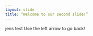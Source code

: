 ```yaml
---
layout: slide
title: “Welcome to our second slide!”
---
```

jens test
Use the left arrow to go back!
